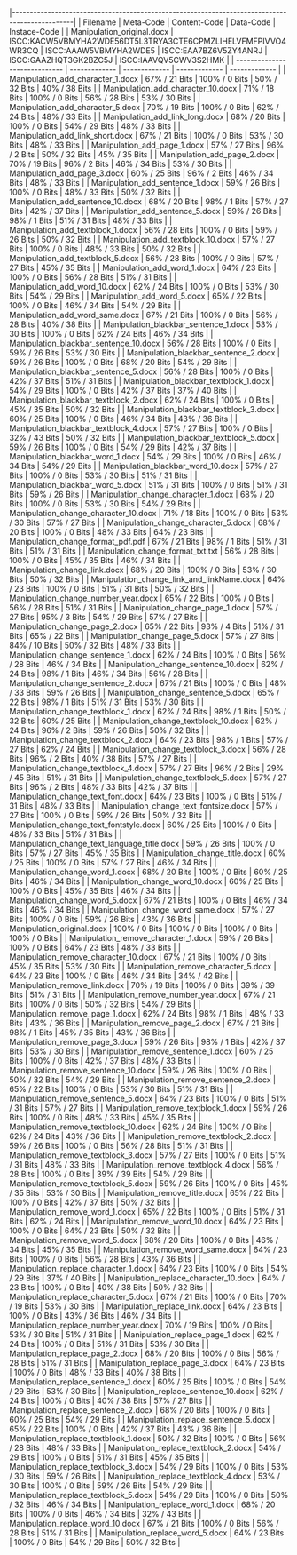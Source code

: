 |-----------------------------------------------------------------------------------------------|
| Filename                      | Meta-Code     | Content-Code  | Data-Code     | Instace-Code  |
| Manipulation_original.docx | ISCC:KACW5VBMYHA2WDE56DT5L3TRYA3CTE6CPMZLIHELVFMFPIVVO4WR3CQ | ISCC:AAAW5VBMYHA2WDE5 | ISCC:EAA7BZ6V5ZY4ANRJ | ISCC:GAAZHQT3GK2BZC5J | ISCC:IAAVQV5CWV3S2HMK |
| ----------------------------- | ------------- | ------------- | ------------- | ------------- |
| Manipulation_add_character_1.docx | 67% / 21 Bits | 100% / 0 Bits | 50% / 32 Bits | 40% / 38 Bits |
| Manipulation_add_character_10.docx | 71% / 18 Bits | 100% / 0 Bits | 56% / 28 Bits | 53% / 30 Bits |
| Manipulation_add_character_5.docx | 70% / 19 Bits | 100% / 0 Bits | 62% / 24 Bits | 48% / 33 Bits |
| Manipulation_add_link_long.docx | 68% / 20 Bits | 100% / 0 Bits | 54% / 29 Bits | 48% / 33 Bits |
| Manipulation_add_link_short.docx | 67% / 21 Bits | 100% / 0 Bits | 53% / 30 Bits | 48% / 33 Bits |
| Manipulation_add_page_1.docx | 57% / 27 Bits | 96% / 2 Bits | 50% / 32 Bits | 45% / 35 Bits |
| Manipulation_add_page_2.docx | 70% / 19 Bits | 96% / 2 Bits | 46% / 34 Bits | 53% / 30 Bits |
| Manipulation_add_page_3.docx | 60% / 25 Bits | 96% / 2 Bits | 46% / 34 Bits | 48% / 33 Bits |
| Manipulation_add_sentence_1.docx | 59% / 26 Bits | 100% / 0 Bits | 48% / 33 Bits | 50% / 32 Bits |
| Manipulation_add_sentence_10.docx | 68% / 20 Bits | 98% / 1 Bits | 57% / 27 Bits | 42% / 37 Bits |
| Manipulation_add_sentence_5.docx | 59% / 26 Bits | 98% / 1 Bits | 51% / 31 Bits | 48% / 33 Bits |
| Manipulation_add_textblock_1.docx | 56% / 28 Bits | 100% / 0 Bits | 59% / 26 Bits | 50% / 32 Bits |
| Manipulation_add_textblock_10.docx | 57% / 27 Bits | 100% / 0 Bits | 48% / 33 Bits | 50% / 32 Bits |
| Manipulation_add_textblock_5.docx | 56% / 28 Bits | 100% / 0 Bits | 57% / 27 Bits | 45% / 35 Bits |
| Manipulation_add_word_1.docx | 64% / 23 Bits | 100% / 0 Bits | 56% / 28 Bits | 51% / 31 Bits |
| Manipulation_add_word_10.docx | 62% / 24 Bits | 100% / 0 Bits | 53% / 30 Bits | 54% / 29 Bits |
| Manipulation_add_word_5.docx | 65% / 22 Bits | 100% / 0 Bits | 46% / 34 Bits | 54% / 29 Bits |
| Manipulation_add_word_same.docx | 67% / 21 Bits | 100% / 0 Bits | 56% / 28 Bits | 40% / 38 Bits |
| Manipulation_blackbar_sentence_1.docx | 53% / 30 Bits | 100% / 0 Bits | 62% / 24 Bits | 46% / 34 Bits |
| Manipulation_blackbar_sentence_10.docx | 56% / 28 Bits | 100% / 0 Bits | 59% / 26 Bits | 53% / 30 Bits |
| Manipulation_blackbar_sentence_2.docx | 59% / 26 Bits | 100% / 0 Bits | 68% / 20 Bits | 54% / 29 Bits |
| Manipulation_blackbar_sentence_5.docx | 56% / 28 Bits | 100% / 0 Bits | 42% / 37 Bits | 51% / 31 Bits |
| Manipulation_blackbar_textblock_1.docx | 54% / 29 Bits | 100% / 0 Bits | 42% / 37 Bits | 37% / 40 Bits |
| Manipulation_blackbar_textblock_2.docx | 62% / 24 Bits | 100% / 0 Bits | 45% / 35 Bits | 50% / 32 Bits |
| Manipulation_blackbar_textblock_3.docx | 60% / 25 Bits | 100% / 0 Bits | 46% / 34 Bits | 43% / 36 Bits |
| Manipulation_blackbar_textblock_4.docx | 57% / 27 Bits | 100% / 0 Bits | 32% / 43 Bits | 50% / 32 Bits |
| Manipulation_blackbar_textblock_5.docx | 59% / 26 Bits | 100% / 0 Bits | 54% / 29 Bits | 42% / 37 Bits |
| Manipulation_blackbar_word_1.docx | 54% / 29 Bits | 100% / 0 Bits | 46% / 34 Bits | 54% / 29 Bits |
| Manipulation_blackbar_word_10.docx | 57% / 27 Bits | 100% / 0 Bits | 53% / 30 Bits | 51% / 31 Bits |
| Manipulation_blackbar_word_5.docx | 51% / 31 Bits | 100% / 0 Bits | 51% / 31 Bits | 59% / 26 Bits |
| Manipulation_change_character_1.docx | 68% / 20 Bits | 100% / 0 Bits | 53% / 30 Bits | 54% / 29 Bits |
| Manipulation_change_character_10.docx | 71% / 18 Bits | 100% / 0 Bits | 53% / 30 Bits | 57% / 27 Bits |
| Manipulation_change_character_5.docx | 68% / 20 Bits | 100% / 0 Bits | 48% / 33 Bits | 64% / 23 Bits |
| Manipulation_change_format_pdf.pdf | 67% / 21 Bits | 98% / 1 Bits | 51% / 31 Bits | 51% / 31 Bits |
| Manipulation_change_format_txt.txt | 56% / 28 Bits | 100% / 0 Bits | 45% / 35 Bits | 46% / 34 Bits |
| Manipulation_change_link.docx | 68% / 20 Bits | 100% / 0 Bits | 53% / 30 Bits | 50% / 32 Bits |
| Manipulation_change_link_and_linkName.docx | 64% / 23 Bits | 100% / 0 Bits | 51% / 31 Bits | 50% / 32 Bits |
| Manipulation_change_number_year.docx | 65% / 22 Bits | 100% / 0 Bits | 56% / 28 Bits | 51% / 31 Bits |
| Manipulation_change_page_1.docx | 57% / 27 Bits | 95% / 3 Bits | 54% / 29 Bits | 57% / 27 Bits |
| Manipulation_change_page_2.docx | 65% / 22 Bits | 93% / 4 Bits | 51% / 31 Bits | 65% / 22 Bits |
| Manipulation_change_page_5.docx | 57% / 27 Bits | 84% / 10 Bits | 50% / 32 Bits | 48% / 33 Bits |
| Manipulation_change_sentence_1.docx | 62% / 24 Bits | 100% / 0 Bits | 56% / 28 Bits | 46% / 34 Bits |
| Manipulation_change_sentence_10.docx | 62% / 24 Bits | 98% / 1 Bits | 46% / 34 Bits | 56% / 28 Bits |
| Manipulation_change_sentence_2.docx | 67% / 21 Bits | 100% / 0 Bits | 48% / 33 Bits | 59% / 26 Bits |
| Manipulation_change_sentence_5.docx | 65% / 22 Bits | 98% / 1 Bits | 51% / 31 Bits | 53% / 30 Bits |
| Manipulation_change_textblock_1.docx | 62% / 24 Bits | 98% / 1 Bits | 50% / 32 Bits | 60% / 25 Bits |
| Manipulation_change_textblock_10.docx | 62% / 24 Bits | 96% / 2 Bits | 59% / 26 Bits | 50% / 32 Bits |
| Manipulation_change_textblock_2.docx | 64% / 23 Bits | 98% / 1 Bits | 57% / 27 Bits | 62% / 24 Bits |
| Manipulation_change_textblock_3.docx | 56% / 28 Bits | 96% / 2 Bits | 40% / 38 Bits | 57% / 27 Bits |
| Manipulation_change_textblock_4.docx | 57% / 27 Bits | 96% / 2 Bits | 29% / 45 Bits | 51% / 31 Bits |
| Manipulation_change_textblock_5.docx | 57% / 27 Bits | 96% / 2 Bits | 48% / 33 Bits | 42% / 37 Bits |
| Manipulation_change_text_font.docx | 64% / 23 Bits | 100% / 0 Bits | 51% / 31 Bits | 48% / 33 Bits |
| Manipulation_change_text_fontsize.docx | 57% / 27 Bits | 100% / 0 Bits | 59% / 26 Bits | 50% / 32 Bits |
| Manipulation_change_text_fontstyle.docx | 60% / 25 Bits | 100% / 0 Bits | 48% / 33 Bits | 51% / 31 Bits |
| Manipulation_change_text_language_title.docx | 59% / 26 Bits | 100% / 0 Bits | 57% / 27 Bits | 45% / 35 Bits |
| Manipulation_change_title.docx | 60% / 25 Bits | 100% / 0 Bits | 57% / 27 Bits | 46% / 34 Bits |
| Manipulation_change_word_1.docx | 68% / 20 Bits | 100% / 0 Bits | 60% / 25 Bits | 46% / 34 Bits |
| Manipulation_change_word_10.docx | 60% / 25 Bits | 100% / 0 Bits | 45% / 35 Bits | 46% / 34 Bits |
| Manipulation_change_word_5.docx | 67% / 21 Bits | 100% / 0 Bits | 46% / 34 Bits | 46% / 34 Bits |
| Manipulation_change_word_same.docx | 57% / 27 Bits | 100% / 0 Bits | 59% / 26 Bits | 43% / 36 Bits |
| Manipulation_original.docx | 100% / 0 Bits | 100% / 0 Bits | 100% / 0 Bits | 100% / 0 Bits |
| Manipulation_remove_character_1.docx | 59% / 26 Bits | 100% / 0 Bits | 64% / 23 Bits | 48% / 33 Bits |
| Manipulation_remove_character_10.docx | 67% / 21 Bits | 100% / 0 Bits | 45% / 35 Bits | 53% / 30 Bits |
| Manipulation_remove_character_5.docx | 64% / 23 Bits | 100% / 0 Bits | 46% / 34 Bits | 34% / 42 Bits |
| Manipulation_remove_link.docx | 70% / 19 Bits | 100% / 0 Bits | 39% / 39 Bits | 51% / 31 Bits |
| Manipulation_remove_number_year.docx | 67% / 21 Bits | 100% / 0 Bits | 50% / 32 Bits | 54% / 29 Bits |
| Manipulation_remove_page_1.docx | 62% / 24 Bits | 98% / 1 Bits | 48% / 33 Bits | 43% / 36 Bits |
| Manipulation_remove_page_2.docx | 67% / 21 Bits | 98% / 1 Bits | 45% / 35 Bits | 43% / 36 Bits |
| Manipulation_remove_page_3.docx | 59% / 26 Bits | 98% / 1 Bits | 42% / 37 Bits | 53% / 30 Bits |
| Manipulation_remove_sentence_1.docx | 60% / 25 Bits | 100% / 0 Bits | 42% / 37 Bits | 48% / 33 Bits |
| Manipulation_remove_sentence_10.docx | 59% / 26 Bits | 100% / 0 Bits | 50% / 32 Bits | 54% / 29 Bits |
| Manipulation_remove_sentence_2.docx | 65% / 22 Bits | 100% / 0 Bits | 53% / 30 Bits | 51% / 31 Bits |
| Manipulation_remove_sentence_5.docx | 64% / 23 Bits | 100% / 0 Bits | 51% / 31 Bits | 57% / 27 Bits |
| Manipulation_remove_textblock_1.docx | 59% / 26 Bits | 100% / 0 Bits | 48% / 33 Bits | 45% / 35 Bits |
| Manipulation_remove_textblock_10.docx | 62% / 24 Bits | 100% / 0 Bits | 62% / 24 Bits | 43% / 36 Bits |
| Manipulation_remove_textblock_2.docx | 59% / 26 Bits | 100% / 0 Bits | 56% / 28 Bits | 51% / 31 Bits |
| Manipulation_remove_textblock_3.docx | 57% / 27 Bits | 100% / 0 Bits | 51% / 31 Bits | 48% / 33 Bits |
| Manipulation_remove_textblock_4.docx | 56% / 28 Bits | 100% / 0 Bits | 39% / 39 Bits | 54% / 29 Bits |
| Manipulation_remove_textblock_5.docx | 59% / 26 Bits | 100% / 0 Bits | 45% / 35 Bits | 53% / 30 Bits |
| Manipulation_remove_title.docx | 65% / 22 Bits | 100% / 0 Bits | 42% / 37 Bits | 50% / 32 Bits |
| Manipulation_remove_word_1.docx | 65% / 22 Bits | 100% / 0 Bits | 51% / 31 Bits | 62% / 24 Bits |
| Manipulation_remove_word_10.docx | 64% / 23 Bits | 100% / 0 Bits | 64% / 23 Bits | 50% / 32 Bits |
| Manipulation_remove_word_5.docx | 68% / 20 Bits | 100% / 0 Bits | 46% / 34 Bits | 45% / 35 Bits |
| Manipulation_remove_word_same.docx | 64% / 23 Bits | 100% / 0 Bits | 56% / 28 Bits | 43% / 36 Bits |
| Manipulation_replace_character_1.docx | 64% / 23 Bits | 100% / 0 Bits | 54% / 29 Bits | 37% / 40 Bits |
| Manipulation_replace_character_10.docx | 64% / 23 Bits | 100% / 0 Bits | 40% / 38 Bits | 50% / 32 Bits |
| Manipulation_replace_character_5.docx | 67% / 21 Bits | 100% / 0 Bits | 70% / 19 Bits | 53% / 30 Bits |
| Manipulation_replace_link.docx | 64% / 23 Bits | 100% / 0 Bits | 43% / 36 Bits | 46% / 34 Bits |
| Manipulation_replace_number_year.docx | 70% / 19 Bits | 100% / 0 Bits | 53% / 30 Bits | 51% / 31 Bits |
| Manipulation_replace_page_1.docx | 62% / 24 Bits | 100% / 0 Bits | 51% / 31 Bits | 53% / 30 Bits |
| Manipulation_replace_page_2.docx | 68% / 20 Bits | 100% / 0 Bits | 56% / 28 Bits | 51% / 31 Bits |
| Manipulation_replace_page_3.docx | 64% / 23 Bits | 100% / 0 Bits | 48% / 33 Bits | 40% / 38 Bits |
| Manipulation_replace_sentence_1.docx | 60% / 25 Bits | 100% / 0 Bits | 54% / 29 Bits | 53% / 30 Bits |
| Manipulation_replace_sentence_10.docx | 62% / 24 Bits | 100% / 0 Bits | 40% / 38 Bits | 57% / 27 Bits |
| Manipulation_replace_sentence_2.docx | 68% / 20 Bits | 100% / 0 Bits | 60% / 25 Bits | 54% / 29 Bits |
| Manipulation_replace_sentence_5.docx | 65% / 22 Bits | 100% / 0 Bits | 42% / 37 Bits | 43% / 36 Bits |
| Manipulation_replace_textblock_1.docx | 50% / 32 Bits | 100% / 0 Bits | 56% / 28 Bits | 48% / 33 Bits |
| Manipulation_replace_textblock_2.docx | 54% / 29 Bits | 100% / 0 Bits | 51% / 31 Bits | 45% / 35 Bits |
| Manipulation_replace_textblock_3.docx | 54% / 29 Bits | 100% / 0 Bits | 53% / 30 Bits | 59% / 26 Bits |
| Manipulation_replace_textblock_4.docx | 53% / 30 Bits | 100% / 0 Bits | 59% / 26 Bits | 54% / 29 Bits |
| Manipulation_replace_textblock_5.docx | 54% / 29 Bits | 100% / 0 Bits | 50% / 32 Bits | 46% / 34 Bits |
| Manipulation_replace_word_1.docx | 68% / 20 Bits | 100% / 0 Bits | 46% / 34 Bits | 32% / 43 Bits |
| Manipulation_replace_word_10.docx | 67% / 21 Bits | 100% / 0 Bits | 56% / 28 Bits | 51% / 31 Bits |
| Manipulation_replace_word_5.docx | 64% / 23 Bits | 100% / 0 Bits | 54% / 29 Bits | 50% / 32 Bits |
